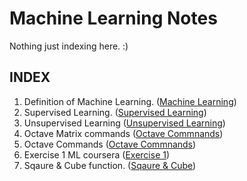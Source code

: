 # Machine Learning Notes
Nothing just indexing here. :)


## INDEX
1. Definition of Machine Learning. ([Machine Learning](https://github.com/sohampod/machineLearningnotes/blob/main/MachineLearning.md))
2. Supervised Learning. ([Supervised Learning](https://github.com/sohampod/machineLearningnotes/blob/main/SupervisedLearning.md))
3. Unsupervised Learning ([Unsupervised Learning](https://github.com/sohampod/machineLearningnotes/blob/main/UnsupervisedLearning.md))
4. Octave Matrix commands ([Octave Commnands](https://github.com/sohampod/machineLearningnotes/blob/main/octaveMatrix&Vector.md))
5. Octave Commands ([Octave Commnands](https://github.com/sohampod/machineLearningnotes/blob/main/OctaveCommands.md))
6. Exercise 1 ML coursera ([Exercise 1](https://github.com/sohampod/machineLearningnotes/tree/main/ex1-octave))
7. Sqaure & Cube function. ([Sqaure & Cube](https://github.com/sohampod/machineLearningnotes/tree/main/sqaureAndCube))